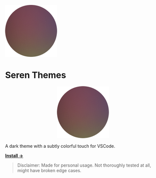 ![Seren Preview](https://raw.githubusercontent.com/meluiz/seren/main/icon-static.png)

# Seren Themes

<p align="center">
  <img src="https://raw.githubusercontent.com/meluiz/seren/main/icon-static.png" alt="Seren Logo" />
</p>

A dark theme with a subtly colorful touch for VSCode.

<a href="https://marketplace.visualstudio.com/items?itemName=meluiz.seren&ssr=false#overview"><strong>Install →</strong></a>

> Disclaimer: Made for personal usage. Not thoroughly tested at all, might have broken edge cases.
